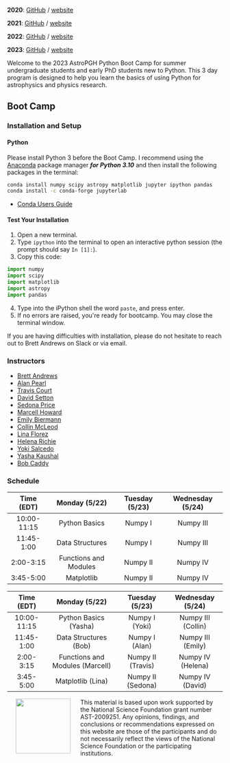 **2020**: [GitHub](https://github.com/astropgh/astropgh-boot-camp-2020) / [website](https://astropgh.github.io/astropgh-boot-camp-2020/)

**2021**: [GitHub](https://github.com/astropgh/python-boot-camp-2021) / [website](https://astropgh.github.io/python-boot-camp-2021/)

**2022**: [GitHub](https://github.com/astropgh/python-boot-camp-2022) / [website](https://astropgh.github.io/python-boot-camp-2022/)

**2023**: [GitHub](https://github.com/astropgh/python-boot-camp-2023) / [website](https://astropgh.github.io/python-boot-camp-2023/)

Welcome to the 2023 AstroPGH Python Boot Camp for summer undergraduate students and early PhD students new to Python.  This 3 day program is designed to help you learn the basics of using Python for astrophysics and physics research.


## Boot Camp
### Installation and Setup
#### Python
Please install Python 3 before the Boot Camp. I recommend using the [Anaconda](https://www.anaconda.com/products/individual) package manager **_for Python 3.10_** and then install the following packages in the terminal:
```bash
conda install numpy scipy astropy matplotlib jupyter ipython pandas
conda install -c conda-forge jupyterlab
```

- [Conda Users Guide](https://conda.io/docs/user-guide/index.html)

#### Test Your Installation

1. Open a new terminal.
2. Type `ipython` into the terminal to open an interactive python session (the prompt should say `In [1]:`).
3. Copy this code:
```python
import numpy
import scipy
import matplotlib
import astropy
import pandas
```
4. Type into the iPython shell the word `paste`, and press enter.
5. If no errors are raised, you're ready for bootcamp. You may close the terminal window.

If you are having difficulties with installation, please do not hesitate to reach out to Brett Andrews on Slack or via email.

### Instructors
- [Brett Andrews](https://bretthandrews.github.io/)
- [Alan Pearl](https://alanpearl.github.io/)
- [Travis Court](https://courtt.github.io/)
- [David Setton](https://davidjsetton.github.io/)
- [Sedona Price](https://sedonaprice.github.io/)
- [Marcell Howard](https://marcellhoward.github.io/)
- [Emily Biermann](https://embiermann.github.io/)
- [Collin McLeod](https://collinmcleod.github.io/)
- [Lina Florez](https://linaflorez.github.io/)
- [Helena Richie](https://helenarichie.github.io/)
- [Yoki Salcedo](https://yoquelbinsalcedo.github.io/)
- [Yasha Kaushal](https://yashakaushal.github.io/)
- [Bob Caddy](https://robertcaddy.com/)

### Schedule

| Time (EDT) | Monday (5/22) | Tuesday (5/23) | Wednesday (5/24) |
|:-----:|:-----:|:-----:|:-----:|
| 10:00-11:15 | Python Basics | Numpy I | Numpy III |
| 11:45-1:00 | Data Structures | Numpy I | Numpy III |
| 2:00-3:15 | Functions and Modules | Numpy II | Numpy IV |
| 3:45-5:00 | Matplotlib | Numpy II | Numpy IV |

| Time (EDT) | Monday (5/22) | Tuesday (5/23) | Wednesday (5/24) |
|:-----:|:-----:|:-----:|:-----:|
| 10:00-11:15 | Python Basics (Yasha) | Numpy I (Yoki) | Numpy III (Collin) |
| 11:45-1:00 | Data Structures (Bob) | Numpy I (Alan) | Numpy III (Emily) |
| 2:00-3:15 | Functions and Modules (Marcell) | Numpy II (Travis) | Numpy IV (Helena) |
| 3:45-5:00 | Matplotlib (Lina) | Numpy II (Sedona) | Numpy IV (David) |


<a href="url"><img style="padding: 0px 20px;" src="https://github.com/astropgh/python-boot-camp-2021/blob/main/etc/NSF_4-Color_bitmap_Logo.png?raw=true" align="left" height="128" width="128"></a>

This material is based upon work supported by the National Science Foundation grant number AST-2009251. Any opinions, findings, and conclusions or recommendations expressed on this website are those of the participants and do not necessarily reflect the views of the National Science Foundation or the participating institutions.
